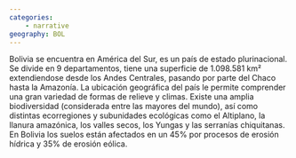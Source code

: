 ```yaml
---
categories: 
    - narrative
geography: BOL
---
```


Bolivia se encuentra en América del Sur, es un país de estado plurinacional. Se divide en 9 departamentos, tiene una superficie de 1.098.581 km²  extendiendose desde los Andes Centrales, pasando por parte del Chaco hasta la Amazonía. 
La ubicación geográfica del país le permite comprender una gran variedad de formas de relieve y climas. Existe una amplia biodiversidad (considerada entre las mayores del mundo), así como distintas ecorregiones y subunidades ecológicas como el Altiplano, la llanura amazónica, los valles secos, los Yungas y las serranías chiquitanas.
En Bolivia los suelos están afectados en un 45% por procesos de erosión hídrica y 35% de erosión eólica.
